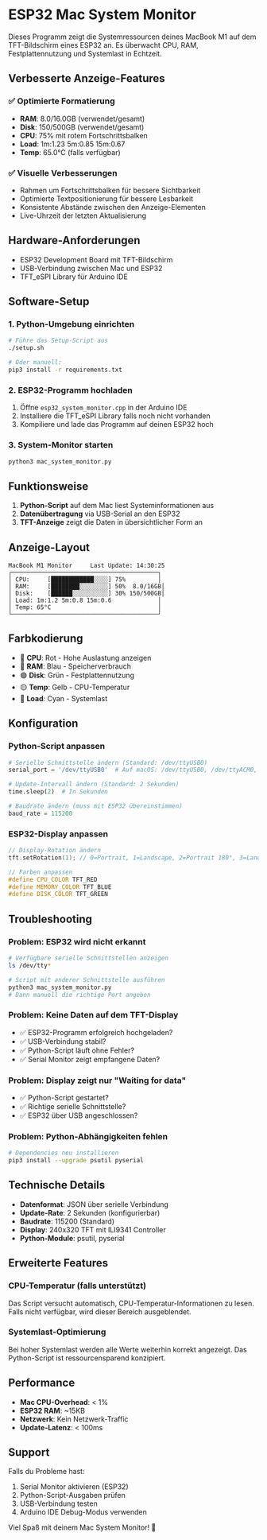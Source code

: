 # ESP32 Mac System Monitor

Dieses Programm zeigt die Systemressourcen deines MacBook M1 auf dem TFT-Bildschirm eines ESP32 an. Es überwacht CPU, RAM, Festplattennutzung und Systemlast in Echtzeit.

## Verbesserte Anzeige-Features

### ✅ **Optimierte Formatierung**
- **RAM**: 8.0/16.0GB (verwendet/gesamt)
- **Disk**: 150/500GB (verwendet/gesamt)
- **CPU**: 75% mit rotem Fortschrittsbalken
- **Load**: 1m:1.23 5m:0.85 15m:0.67
- **Temp**: 65.0°C (falls verfügbar)

### ✅ **Visuelle Verbesserungen**
- Rahmen um Fortschrittsbalken für bessere Sichtbarkeit
- Optimierte Textpositionierung für bessere Lesbarkeit
- Konsistente Abstände zwischen den Anzeige-Elementen
- Live-Uhrzeit der letzten Aktualisierung

## Hardware-Anforderungen

- ESP32 Development Board mit TFT-Bildschirm
- USB-Verbindung zwischen Mac und ESP32
- TFT_eSPI Library für Arduino IDE

## Software-Setup

### 1. Python-Umgebung einrichten

```bash
# Führe das Setup-Script aus
./setup.sh

# Oder manuell:
pip3 install -r requirements.txt
```

### 2. ESP32-Programm hochladen

1. Öffne `esp32_system_monitor.cpp` in der Arduino IDE
2. Installiere die TFT_eSPI Library falls noch nicht vorhanden
3. Kompiliere und lade das Programm auf deinen ESP32 hoch

### 3. System-Monitor starten

```bash
python3 mac_system_monitor.py
```

## Funktionsweise

1. **Python-Script** auf dem Mac liest Systeminformationen aus
2. **Datenübertragung** via USB-Serial an den ESP32
3. **TFT-Anzeige** zeigt die Daten in übersichtlicher Form an

## Anzeige-Layout

```
MacBook M1 Monitor     Last Update: 14:30:25
┌─────────────────────────────────────────┐
│ CPU:     [████████████░░░░] 75%         │
│ RAM:     [████████░░░░░░░░] 50%  8.0/16GB│
│ Disk:    [██████░░░░░░░░░░] 30% 150/500GB│
│ Load: 1m:1.2 5m:0.8 15m:0.6             │
│ Temp: 65°C                              │
└─────────────────────────────────────────┘
```

## Farbkodierung

- 🔴 **CPU**: Rot - Hohe Auslastung anzeigen
- 🔵 **RAM**: Blau - Speicherverbrauch
- 🟢 **Disk**: Grün - Festplattennutzung
- 🟡 **Temp**: Gelb - CPU-Temperatur
- 🔷 **Load**: Cyan - Systemlast

## Konfiguration

### Python-Script anpassen

```python
# Serielle Schnittstelle ändern (Standard: /dev/ttyUSB0)
serial_port = '/dev/ttyUSB0'  # Auf macOS: /dev/ttyUSB0, /dev/ttyACM0, etc.

# Update-Intervall ändern (Standard: 2 Sekunden)
time.sleep(2)  # In Sekunden

# Baudrate ändern (muss mit ESP32 übereinstimmen)
baud_rate = 115200
```

### ESP32-Display anpassen

```cpp
// Display-Rotation ändern
tft.setRotation(1); // 0=Portrait, 1=Landscape, 2=Portrait 180°, 3=Landscape 180°

// Farben anpassen
#define CPU_COLOR TFT_RED
#define MEMORY_COLOR TFT_BLUE
#define DISK_COLOR TFT_GREEN
```

## Troubleshooting

### Problem: ESP32 wird nicht erkannt

```bash
# Verfügbare serielle Schnittstellen anzeigen
ls /dev/tty*

# Script mit anderer Schnittstelle ausführen
python3 mac_system_monitor.py
# Dann manuell die richtige Port angeben
```

### Problem: Keine Daten auf dem TFT-Display

- ✅ ESP32-Programm erfolgreich hochgeladen?
- ✅ USB-Verbindung stabil?
- ✅ Python-Script läuft ohne Fehler?
- ✅ Serial Monitor zeigt empfangene Daten?

### Problem: Display zeigt nur "Waiting for data"

- ✅ Python-Script gestartet?
- ✅ Richtige serielle Schnittstelle?
- ✅ ESP32 über USB angeschlossen?

### Problem: Python-Abhängigkeiten fehlen

```bash
# Dependencies neu installieren
pip3 install --upgrade psutil pyserial
```

## Technische Details

- **Datenformat**: JSON über serielle Verbindung
- **Update-Rate**: 2 Sekunden (konfigurierbar)
- **Baudrate**: 115200 (Standard)
- **Display**: 240x320 TFT mit ILI9341 Controller
- **Python-Module**: psutil, pyserial

## Erweiterte Features

### CPU-Temperatur (falls unterstützt)

Das Script versucht automatisch, CPU-Temperatur-Informationen zu lesen. Falls nicht verfügbar, wird dieser Bereich ausgeblendet.

### Systemlast-Optimierung

Bei hoher Systemlast werden alle Werte weiterhin korrekt angezeigt. Das Python-Script ist ressourcensparend konzipiert.

## Performance

- **Mac CPU-Overhead**: < 1%
- **ESP32 RAM**: ~15KB
- **Netzwerk**: Kein Netzwerk-Traffic
- **Update-Latenz**: < 100ms

## Support

Falls du Probleme hast:
1. Serial Monitor aktivieren (ESP32)
2. Python-Script-Ausgaben prüfen
3. USB-Verbindung testen
4. Arduino IDE Debug-Modus verwenden

Viel Spaß mit deinem Mac System Monitor! 🎉
